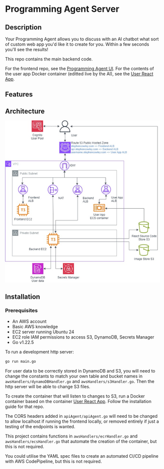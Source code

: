 # Programming Agent Server

## Description

Your Programming Agent allows you to discuss with an AI chatbot what sort of custom web app you'd like it to create for you. Within a few seconds you'll see the results! 

This repo contains the main backend code.

For the frontend repo, see the [Programming Agent UI](https://github.com/stephen1cowley/programming-agent-ui). For the contents of the user app Docker container (editted live by the AI), see the [User React App](https://github.com/stephen1cowley/user-react-app).

## Features

## Architecture

![architecture diagram](readmeFiles/ProgrammingAgentDiagram.jpg)

## Installation
### Prerequisites

- An AWS account
- Basic AWS knowledge
- EC2 server running Ubuntu 24
- EC2 role IAM permissions to access S3, DynamoDB, Secrets Manager
- Go v1.22.5

To run a development http server:
```bash
go run main.go
```

For user data to be correctly stored in DynamoDB and S3, you will need to change the constants to match your own table and bucket names in `awsHandlers/dynamoDBHandler.go` and `awsHandlers/s3Handler.go`. Then the http server will be able to change S3 files. 

To create the container that will listen to changes to S3, run a Docker container based on the container [User React App](https://github.com/stephen1cowley/user-react-app). Follow the installation guide for that repo.

The CORS headers added in `apiAgent/apiAgent.go` will need to be changed to allow localhost if running the frontend locally, or removed entirely if just a testing of the endpoints is wanted.

This project contains functions in `awsHandlers/ecrHandler.go` and `awsHandlers/ecsHandler.go` that automate the creation of the container, but this is not required.

You could utilise the YAML spec files to create an automated CI/CD pipeline with AWS CodePipeline, but this is not required.
